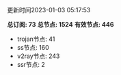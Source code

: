 更新时间2023-01-03 05:17:53

**总订阅: 73**
**总节点: 1524**
**有效节点: 446**
- trojan节点: 41
- ss节点: 160
- v2ray节点: 243
- ssr节点: 2
